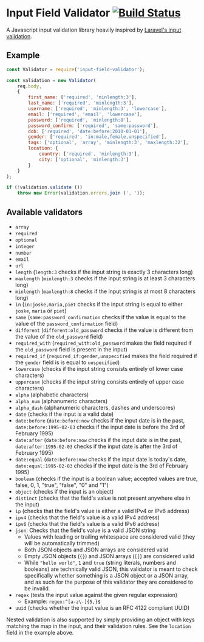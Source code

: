 # Input Field Validator [![Build Status](https://travis-ci.org/RobinJ1995/input-field-validator.svg?branch=master)](https://travis-ci.org/RobinJ1995/input-field-validator)

A Javascript input validation library heavily inspired by [Laravel's input validation](https://laravel.com/docs/5.4/validation).

## Example

```js
const Validator = require('input-field-validator');

const validation = new Validator(
	req.body,
	{
		first_name: ['required', 'minlength:3'],
		last_name: ['required', 'minlength:3'],
		username: ['required', 'minlength:3', 'lowercase'],
		email: ['required', 'email', 'lowercase'],
		password: ['required', 'minlength:8'],
		password_confirm: ['required', 'same:password'],
		dob: ['required', 'date:before:2010-01-01'],
		gender: ['required', 'in:male,female,unspecified'],
		tags: ['optional', 'array', 'minlength:3', 'maxlength:32'],
		location: {
		    country: ['required', 'minlength:3'],
			city: ['optional', 'minlength:3']
		}
	}
);

if (!validation.validate ())
	throw new Error(validation.errors.join (', '));
```

## Available validators

* `array`
* `required`
* `optional`
* `integer`
* `number`
* `email`
* `url`
* `length` (`length:3` checks if the input string is exactly 3 characters long)
* `maxlength` (`minlength:3` checks if the input string is at least 3 characters long)
* `minlength` (`maxlength:8` checks if the input string is at most 8 characters long)
* `in` (`in:joske,maria,piet` checks if the input string is equal to either `joske`, `maria` or `piet`)
* `same` (`same:password_confirmation` checks if the value is equal to the value of the `password_confirmation` field)
* `different` (`different:old_password` checks if the value is different from the value of the `old_password` field)
* `required_with` (`required_with:old_password` makes the field required if the `old_password` field is present in the input)
* `required_if` (`required_if:gender,unspecified` makes the field required if the `gender` field is is equal to `unspecified`)
* `lowercase` (checks if the input string consists entirely of lower case characters)
* `uppercase` (checks if the input string consists entirely of upper case characters)
* `alpha` (alphabetic characters)
* `alpha_num` (alphanumeric characters)
* `alpha_dash` (alphanumeric characters, dashes and underscores)
* `date` (checks if the input is a valid date)
* `date:before` (`date:before:now` checks if the input date is in the past, `date:before:1995-02-03` checks if the input date is before the 3rd of February 1995)
* `date:after` (`date:before:now` checks if the input date is in the past, `date:after:1995-02-03` checks if the input date is after the 3rd of February 1995)
* `date:equal` (`date:before:now` checks if the input date is today's date, `date:equal:1995-02-03` checks if the input date is the 3rd of February 1995)
* `boolean` (checks if the input is a boolean value; accepted values are true, false, 0, 1, "true", "false", "0" and "1")
* `object` (checks if the input is an object)
* `distinct` (checks that the field's value is not present anywhere else in the input)
* `ip` (checks that the field's value is either a valid IPv4 or IPv6 address)
* `ipv4` (checks that the field's value is a valid IPv4 address)
* `ipv6` (checks that the field's value is a valid IPv6 address)
* `json`: Checks that the field's value is a valid JSON string
    * Values with leading or trailing whitespace are considered valid (they will be automatically trimmed)
	* Both JSON objects and JSON arrays are considered valid
	* Empty JSON objects (`{}`) and JSON arrays (`[]`) are considered valid
	* While `"hello world"`, `1` and `true` (string literals, numbers and booleans) are technically valid JSON, this validator is meant to check specifically whether something is a JSON object or a JSON array, and as such for the purpose of this validator they are considered to be invalid.
* `regex` (tests the input value against the given regular expression)
	* Example: `regex:^[a-z\-]{5,}$`
* `uuid` (checks whether the input value is an RFC 4122 compliant UUID)

Nested validation is also supported by simply providing an object with keys matching the map in the input, and their validation rules. See the `location` field in the example above.
